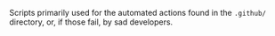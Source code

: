 Scripts primarily used for the automated actions found in the `.github/` directory, or, if those fail, by sad developers.